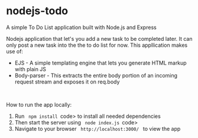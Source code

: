 # nodejs-todo
A simple To Do List application built with Node.js and Express

<p> Nodejs application that let's you add a new task to be completed later. It can only post a new task into the 
the to do list for now. This appllication makes use of: </p>

<ul>
<li> EJS - A simple templating engine that lets you generate HTML markup with plain JS </li>
<li> Body-parser - This extracts the entire body portion of an incoming request stream and exposes it on req.body </li>
</ul>


<br>

<p> How to run the app locally: </p>

<ol>
<li> Run <code> npm install </code>code> to install all needed dependencies </li>
<li> Then start the server using <code> node index.js </code>code> </li>
<li> Navigate to your browser <code> http://localhost:3000/ </code> to view the app </li>
</ol>

